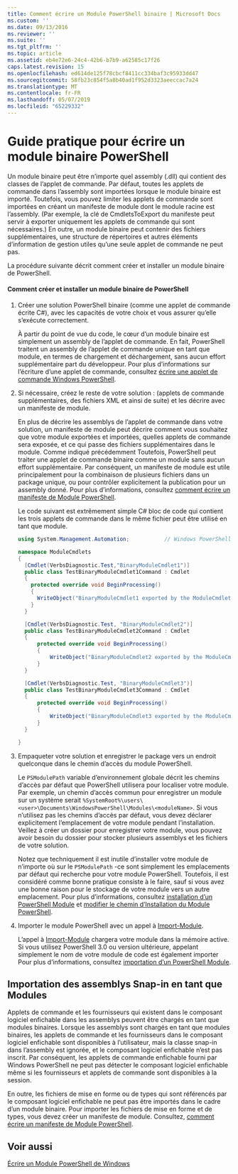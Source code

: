 ```yaml
---
title: Comment écrire un Module PowerShell binaire | Microsoft Docs
ms.custom: ''
ms.date: 09/13/2016
ms.reviewer: ''
ms.suite: ''
ms.tgt_pltfrm: ''
ms.topic: article
ms.assetid: eb4e72e6-24c4-42b6-b7b9-a62585c17f26
caps.latest.revision: 15
ms.openlocfilehash: ed614de125f78cbcf8411cc334baf3c95933dd47
ms.sourcegitcommit: 58fb23c854f5a8b40ad1f952d3323aeeccac7a24
ms.translationtype: MT
ms.contentlocale: fr-FR
ms.lasthandoff: 05/07/2019
ms.locfileid: "65229332"
---
```

# <a name="how-to-write-a-powershell-binary-module"></a>Guide pratique pour écrire un module binaire PowerShell

Un module binaire peut être n’importe quel assembly (.dll) qui contient des classes de l’applet de commande. Par défaut, toutes les applets de commande dans l’assembly sont importées lorsque le module binaire est importé. Toutefois, vous pouvez limiter les applets de commande sont importées en créant un manifeste de module dont le module racine est l’assembly. (Par exemple, la clé de CmdletsToExport du manifeste peut servir à exporter uniquement les applets de commande qui sont nécessaires.) En outre, un module binaire peut contenir des fichiers supplémentaires, une structure de répertoires et autres éléments d’information de gestion utiles qu’une seule applet de commande ne peut pas.

La procédure suivante décrit comment créer et installer un module binaire de PowerShell.

#### <a name="how-to-create-and-install-a-powershell-binary-module"></a>Comment créer et installer un module binaire de PowerShell

1. Créer une solution PowerShell binaire (comme une applet de commande écrite C#), avec les capacités de votre choix et vous assurer qu’elle s’exécute correctement.

   À partir du point de vue du code, le cœur d’un module binaire est simplement un assembly de l’applet de commande. En fait, PowerShell traitent un assembly de l’applet de commande unique en tant que module, en termes de chargement et déchargement, sans aucun effort supplémentaire part du développeur. Pour plus d’informations sur l’écriture d’une applet de commande, consultez [écrire une applet de commande Windows PowerShell](../cmdlet/writing-a-windows-powershell-cmdlet.md).

2. Si nécessaire, créez le reste de votre solution : (applets de commande supplémentaires, des fichiers XML et ainsi de suite) et les décrire avec un manifeste de module.

   En plus de décrire les assemblys de l’applet de commande dans votre solution, un manifeste de module peut décrire comment vous souhaitez que votre module exportées et importées, quelles applets de commande sera exposée, et ce qui passe des fichiers supplémentaires dans le module.
   Comme indiqué précédemment Toutefois, PowerShell peut traiter une applet de commande binaire comme un module sans aucun effort supplémentaire.
   Par conséquent, un manifeste de module est utile principalement pour la combinaison de plusieurs fichiers dans un package unique, ou pour contrôler explicitement la publication pour un assembly donné.
   Pour plus d’informations, consultez [comment écrire un manifeste de Module PowerShell](how-to-write-a-powershell-module-manifest.md).

   Le code suivant est extrêmement simple C# bloc de code qui contient les trois applets de commande dans le même fichier peut être utilisé en tant que module.

   ```csharp
   using System.Management.Automation;           // Windows PowerShell namespace.

   namespace ModuleCmdlets
   {
     [Cmdlet(VerbsDiagnostic.Test,"BinaryModuleCmdlet1")]
     public class TestBinaryModuleCmdlet1Command : Cmdlet
     {
       protected override void BeginProcessing()
       {
         WriteObject("BinaryModuleCmdlet1 exported by the ModuleCmdlets module.");
       }
     }

     [Cmdlet(VerbsDiagnostic.Test, "BinaryModuleCmdlet2")]
     public class TestBinaryModuleCmdlet2Command : Cmdlet
     {
         protected override void BeginProcessing()
         {
             WriteObject("BinaryModuleCmdlet2 exported by the ModuleCmdlets module.");
         }
     }

     [Cmdlet(VerbsDiagnostic.Test, "BinaryModuleCmdlet3")]
     public class TestBinaryModuleCmdlet3Command : Cmdlet
     {
         protected override void BeginProcessing()
         {
             WriteObject("BinaryModuleCmdlet3 exported by the ModuleCmdlets module.");
         }
     }

   }
   ```

3. Empaqueter votre solution et enregistrer le package vers un endroit quelconque dans le chemin d’accès du module PowerShell.

   Le `PSModulePath` variable d’environnement globale décrit les chemins d’accès par défaut que PowerShell utilisera pour localiser votre module. Par exemple, un chemin d’accès commun pour enregistrer un module sur un système serait `%SystemRoot%\users\<user>\Documents\WindowsPowerShell\Modules\<moduleName>`. Si vous n’utilisez pas les chemins d’accès par défaut, vous devez déclarer explicitement l’emplacement de votre module pendant l’installation. Veillez à créer un dossier pour enregistrer votre module, vous pouvez avoir besoin du dossier pour stocker plusieurs assemblys et les fichiers de votre solution.

   Notez que techniquement il est inutile d’installer votre module de n’importe où sur le `PSModulePath` -ce sont simplement les emplacements par défaut qui recherche pour votre module PowerShell. Toutefois, il est considéré comme bonne pratique consiste à le faire, sauf si vous avez une bonne raison pour le stockage de votre module vers un autre emplacement. Pour plus d’informations, consultez [installation d’un PowerShell Module](./installing-a-powershell-module.md) et [modifier le chemin d’Installation du Module PowerShell](./modifying-the-psmodulepath-installation-path.md).

4. Importer le module PowerShell avec un appel à [Import-Module](/powershell/module/Microsoft.PowerShell.Core/Import-Module).

   L’appel à [Import-Module](/powershell/module/Microsoft.PowerShell.Core/Import-Module) chargera votre module dans la mémoire active. Si vous utilisez PowerShell 3.0 ou version ultérieure, appelant simplement le nom de votre module de code est également importer Pour plus d’informations, consultez [importation d’un PowerShell Module](./importing-a-powershell-module.md).

## <a name="importing-snap-in-assemblies-as-modules"></a>Importation des assemblys Snap-in en tant que Modules

Applets de commande et les fournisseurs qui existent dans le composant logiciel enfichable dans les assemblys peuvent être chargés en tant que modules binaires. Lorsque les assemblys sont chargés en tant que modules binaires, les applets de commande et les fournisseurs dans le composant logiciel enfichable sont disponibles à l’utilisateur, mais la classe snap-in dans l’assembly est ignorée, et le composant logiciel enfichable n’est pas inscrit. Par conséquent, les applets de commande enfichable fourni par Windows PowerShell ne peut pas détecter le composant logiciel enfichable même si les fournisseurs et applets de commande sont disponibles à la session.

En outre, les fichiers de mise en forme ou de types qui sont référencés par le composant logiciel enfichable ne peut pas être importés dans le cadre d’un module binaire.
Pour importer les fichiers de mise en forme et de types, vous devez créer un manifeste de module.
Consultez, [comment écrire un manifeste de Module PowerShell](how-to-write-a-powershell-module-manifest.md).

## <a name="see-also"></a>Voir aussi

[Écrire un Module PowerShell de Windows](./writing-a-windows-powershell-module.md)
